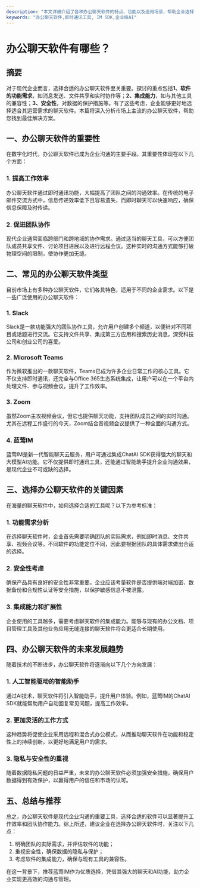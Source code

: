 ```yaml
---
description: "本文详细介绍了各种办公聊天软件的特点、功能以及适用场景，帮助企业选择合适的即时通讯工具。"
keywords: "办公聊天软件,即时通讯工具, IM SDK,企业级AI"
---
```

# 办公聊天软件有哪些？

## 摘要

对于现代企业而言，选择合适的办公聊天软件至关重要。探讨的重点包括**1、软件的功能需求**，如消息发送、文件共享和实时协作等；**2、集成能力**，如与其他工具的兼容性；**3、安全性**，对数据的保护措施等。有了这些考虑，企业能够更好地选择适合其运营需求的聊天软件。本篇将深入分析市场上主流的办公聊天软件，帮助您找到最佳解决方案。

## 一、办公聊天软件的重要性

在数字化时代，办公聊天软件已成为企业沟通的主要手段。其重要性体现在以下几个方面：

### 1. 提高工作效率

办公聊天软件通过即时通讯功能，大幅提高了团队之间的沟通效率。在传统的电子邮件交流方式中，信息传递效率低下且容易遗失，而即时聊天可以快速响应，确保信息保障及时传递。

### 2. 促进团队协作

现代企业通常面临跨部门和跨地域的协作需求。通过适当的聊天工具，可以方便团队成员共享文件、讨论项目进展以及进行远程会议。这种实时的沟通方式能够打破物理空间的限制，使协作更加无缝。

## 二、常见的办公聊天软件类型

目前市场上有多种办公聊天软件，它们各具特色，适用于不同的企业需求。以下是一些广泛使用的办公聊天软件：

### 1. Slack

Slack是一款功能强大的团队协作工具，允许用户创建多个频道，以便针对不同项目或话题进行交流。它支持文件共享、集成第三方应用和搜索历史消息，深受科技公司和创业公司的喜爱。

### 2. Microsoft Teams

作为微软推出的一款聊天软件，Teams已成为许多企业日常工作的核心工具。它不仅支持即时通讯，还完全与Office 365生态系统集成，让用户可以在一个平台内处理文件、参与视频会议，提升了工作效率。

### 3. Zoom

虽然Zoom主攻视频会议，但它也提供聊天功能，支持团队成员之间的实时沟通。尤其在远程工作盛行的今天，Zoom结合音视频会议提供了一种全面的沟通方式。

### 4. 蓝莺IM

蓝莺IM是新一代智能聊天云服务，用户可通过集成ChatAI SDK获得强大的聊天和大模型AI功能。它不仅提供即时通讯工具，还能通过智能助手提升企业沟通效果，是现代企业不可或缺的选择。

## 三、选择办公聊天软件的关键因素

在海量的聊天软件中，如何选择合适的工具呢？以下为参考标准：

### 1. 功能需求分析

在选择聊天软件时，企业首先需要明确团队的实际需求，例如即时消息、文件共享、视频会议等。不同软件的功能定位不同，因此要根据团队的具体需求做出合适的选择。

### 2. 安全性考虑

确保产品具有良好的安全性非常重要。企业应该考量软件是否提供端对端加密、数据备份和合规性认证等安全措施，以保护敏感信息不被泄露。

### 3. 集成能力和扩展性

企业使用的工具越多，需要考虑聊天软件的集成能力。能够与现有的办公文档、项目管理工具及其他业务应用无缝连接的聊天软件将会更适合长期使用。

## 四、办公聊天软件的未来发展趋势

随着技术的不断进步，办公聊天软件将逐渐向以下几个方向发展：

### 1. 人工智能驱动的智能助手

通过AI技术，聊天软件将引入智能助手，提升用户体验。例如，蓝莺IM的ChatAI SDK就能帮助用户自动回复常见问题，提高工作效率。

### 2. 更加灵活的工作方式

这种趋势将促使企业采用远程和混合式办公模式，从而推动聊天软件在功能和稳定性上的持续创新，以更好地满足用户的需求。

### 3. 隐私与安全性的重视

随着数据隐私问题的日益严重，未来的办公聊天软件必须加强安全措施，确保用户数据得到有效保护，以赢得用户的信任和市场的认可。

## 五、总结与推荐

总之，办公聊天软件是现代企业沟通的重要工具，选择合适的软件可以显著提升工作效率和团队协作能力。综上所述，建议企业在选择办公聊天软件时，关注以下几点：

1. 明确团队的实际需求，并评估软件的功能；
2. 重视安全性，确保数据的隐私与保护；
3. 考虑软件的集成能力，确保与现有工具的兼容性。

在这一背景下，推荐蓝莺IM作为优质选择，凭借其强大的聊天和AI功能，助力企业实现更高效的沟通与管理。
